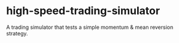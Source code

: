 # high-speed-trading-simulator
A trading simulator that tests a simple momentum &amp; mean reversion strategy.
